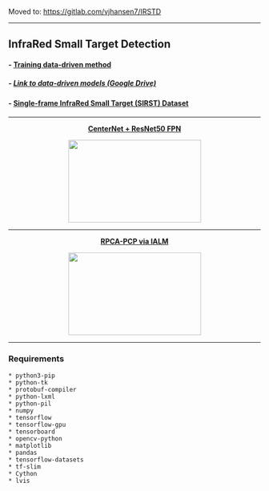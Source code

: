Moved to: https://gitlab.com/vjhansen7/IRSTD

---

## InfraRed Small Target Detection


#### - [Training data-driven method](../main/TRAINING.md)
##### - [Link to data-driven models (Google Drive)](https://drive.google.com/drive/folders/1stVKaHgnLeXt2FOhygmljvOSr7PN-HNG?usp=sharing)


#### - [Single-frame InfraRed Small Target (SIRST) Dataset](https://github.com/YimianDai/sirst)

---

<p align="center">
   <a href="../main/data_driven_method"><b> CenterNet + ResNet50 FPN</b></a>
</p>
<p align="center">
  <img width="265" height="165" src="../main/data_driven_method/images/my_modified_resnet_04_04_0.3tp_Misc_320.jpg">
</p>

---

<p align="center">
  <a href="../main/model_driven_method"><b>RPCA-PCP via IALM</b></a>
</p>
<p align="center">
  <img width="265" height="165" src="../main/data_driven_method/images/FN__ialm_0.01_1000_150_Misc_320_target.jpg">
</p>

---

### Requirements
    * python3-pip
    * python-tk
    * protobuf-compiler
    * python-lxml
    * python-pil
    * numpy
    * tensorflow
    * tensorflow-gpu
    * tensorboard    
    * opencv-python
    * matplotlib
    * pandas
    * tensorflow-datasets
    * tf-slim
    * Cython
    * lvis


